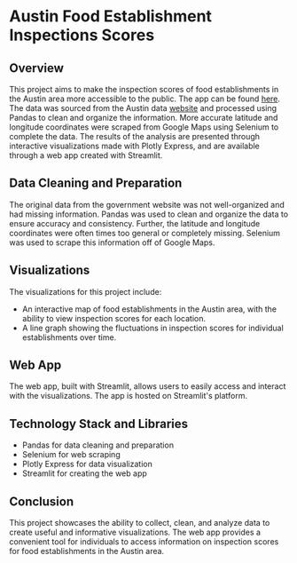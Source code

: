 # Austin Food Establishment Inspections Scores

## Overview
This project aims to make the inspection scores of food establishments in the Austin area more accessible to the public. The app can be found [here](https://austin-food-inspections.streamlit.app/). The data was sourced from the Austin data [website](https://data.austintexas.gov/Health-and-Community-Services/Food-Establishment-Inspection-Scores/ecmv-9xxi) and processed using Pandas to clean and organize the information. More accurate latitude and longitude coordinates were scraped from Google Maps using Selenium to complete the data. The results of the analysis are presented through interactive visualizations made with Plotly Express, and are available through a web app created with Streamlit.

## Data Cleaning and Preparation
The original data from the government website was not well-organized and had missing information. Pandas was used to clean and organize the data to ensure accuracy and consistency. Further, the latitude and longitude coordinates were often times too general or completely missing. Selenium was used to scrape this information off of Google Maps.

## Visualizations
The visualizations for this project include:
- An interactive map of food establishments in the Austin area, with the ability to view inspection scores for each location.
- A line graph showing the fluctuations in inspection scores for individual establishments over time.

## Web App
The web app, built with Streamlit, allows users to easily access and interact with the visualizations. The app is hosted on Streamlit's platform.

## Technology Stack and Libraries
- Pandas for data cleaning and preparation
- Selenium for web scraping
- Plotly Express for data visualization
- Streamlit for creating the web app

## Conclusion
This project showcases the ability to collect, clean, and analyze data to create useful and informative visualizations. The web app provides a convenient tool for individuals to access information on inspection scores for food establishments in the Austin area.
